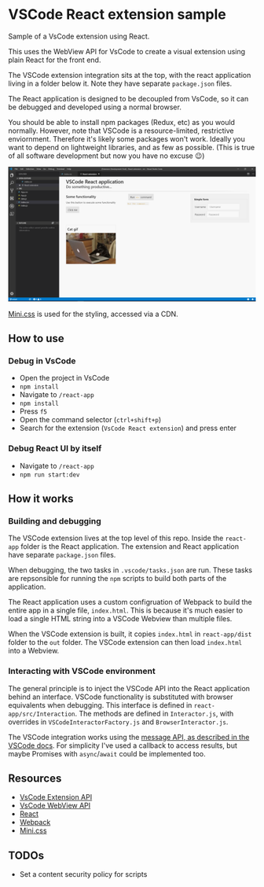 # VSCode React extension sample

Sample of a VsCode extension using React.

This uses the WebView API for VsCode to create a visual extension using plain React for the front end.

The VSCode extension integration sits at the top, with the react application living in a folder below it. Note they have separate `package.json` files.

The React application is designed to be decoupled from VsCode, so it can be debugged and developed using a normal browser.

You should be able to install npm packages (Redux, etc) as you would normally. However, note that VSCode is a resource-limited, restrictive enviornment. Therefore it's likely some packages won't work. Ideally you want to depend on lightweight libraries, and as few as possible. (This is true of all software development but now you have no excuse 😉)

![What it looks like](./example.png)

[Mini.css](https://minicss.org/) is used for the styling, accessed via a CDN.

## How to use

### Debug in VsCode

- Open the project in VsCode
- `npm install`
- Navigate to `/react-app`
- `npm install`
- Press `f5`
- Open the command selector (`ctrl+shift+p`)
- Search for the extension (`VsCode React extension`) and press enter

### Debug React UI by itself

- Navigate to `/react-app`
- `npm run start:dev`

## How it works

### Building and debugging

The VSCode extension lives at the top level of this repo. Inside the `react-app` folder is the React application. The extension and React application have separate `package.json` files.

When debugging, the two tasks in `.vscode/tasks.json` are run. These tasks are repsonsible for running the `npm` scripts to build both parts of the application.

The React application uses a custom configruation of Webpack to build the entire app in a single file, `index.html`. This is because it's much easier to load a single HTML string into a VSCode Webview than multiple files.

When the VSCode extension is built, it copies `index.html` in `react-app/dist` folder to the `out` folder. The VSCode extension can then load `index.html` into a Webview.

### Interacting with VSCode environment

The general principle is to inject the VSCode API into the React application behind an interface. VSCode functionality is substituted with browser equivalents when debugging. This interface is defined in `react-app/src/Interaction`. The methods are defined in `Interactor.js`, with overrides in `VSCodeInteractorFactory.js` and `BrowserInteractor.js`.

The VSCode integration works using the [message API, as described in the VSCode docs](https://code.visualstudio.com/api/extension-guides/webview#scripts-and-message-passing). For simplicity I've used a callback to access results, but maybe Promises with `async`/`await` could be implemented too.

## Resources

- [VsCode Extension API](https://code.visualstudio.com/api)
- [VsCode WebView API](https://code.visualstudio.com/api/extension-guides/webview)
- [React](https://reactjs.org/)
- [Webpack](https://webpack.js.org/)
- [Mini.css](https://minicss.org/)

## TODOs

- Set a content security policy for scripts